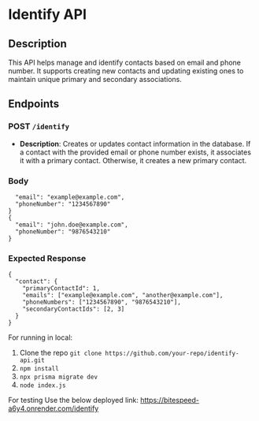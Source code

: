 # Identify API

## Description

This API helps manage and identify contacts based on email and phone number. It supports creating new contacts and updating existing ones to maintain unique primary and secondary associations.

## Endpoints

### POST `/identify`

- **Description**: Creates or updates contact information in the database. If a contact with the provided email or phone number exists, it associates it with a primary contact. Otherwise, it creates a new primary contact.

### Body
``` {
  "email": "example@example.com",
  "phoneNumber": "1234567890"
}
{
  "email": "john.doe@example.com",
  "phoneNumber": "9876543210"
}
```

### Expected Response
```
{
  "contact": {
    "primaryContactId": 1,
    "emails": ["example@example.com", "another@example.com"],
    "phoneNumbers": ["1234567890", "9876543210"],
    "secondaryContactIds": [2, 3]
  }
}

```

For running in local:
1. Clone the repo ```git clone https://github.com/your-repo/identify-api.git```
2. ```npm install```
3. ```npx prisma migrate dev```
4. ```node index.js```

For testing Use the below deployed link:
https://bitespeed-a6y4.onrender.com/identify
